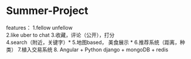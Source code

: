 # Summer-Project 
features：
1.fellow unfellow  
2.like uber to chat 
3.收藏，评论（公开），打分  
4.search（附近，关键字）*
5.地图based， 美食展示 *
6.推荐系统（距离，种类）
7.植入交易系统 
8.
Angular + Python django + mongoDB + redis 
